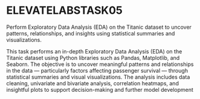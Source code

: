 # ELEVATELABSTASK05
Perform Exploratory Data Analysis (EDA) on the Titanic dataset to uncover patterns, relationships, and insights using statistical summaries and visualizations.

This task performs an in-depth Exploratory Data Analysis (EDA) on the Titanic dataset using Python libraries such as Pandas, Matplotlib, and Seaborn. The objective is to uncover meaningful patterns and relationships in the data — particularly factors affecting passenger survival — through statistical summaries and visual visualizations. The analysis includes data cleaning, univariate and bivariate analysis, correlation heatmaps, and insightful plots to support decision-making and further model development
